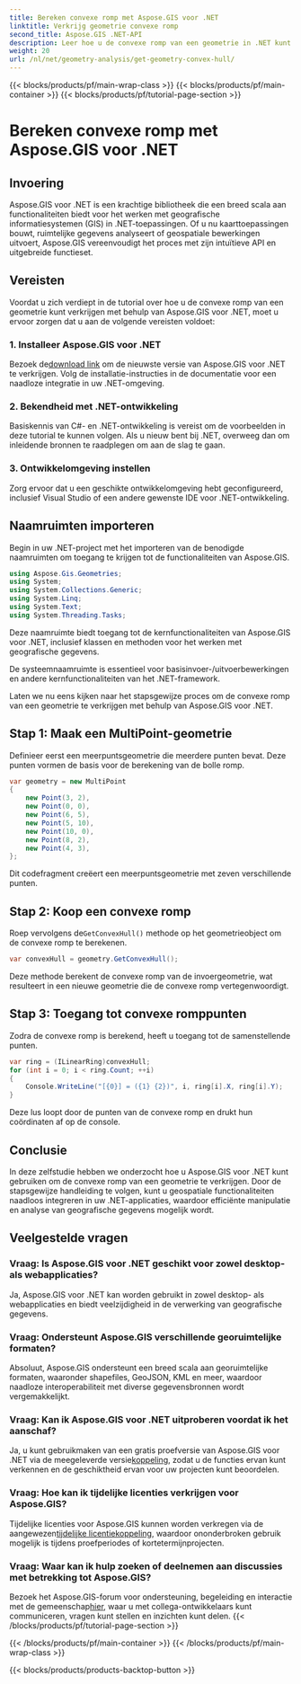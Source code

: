 ```yaml
---
title: Bereken convexe romp met Aspose.GIS voor .NET
linktitle: Verkrijg geometrie convexe romp
second_title: Aspose.GIS .NET-API
description: Leer hoe u de convexe romp van een geometrie in .NET kunt berekenen met Aspose.GIS. Uitgebreide tutorial met codevoorbeelden en veelgestelde vragen.
weight: 20
url: /nl/net/geometry-analysis/get-geometry-convex-hull/
---
```


{{< blocks/products/pf/main-wrap-class >}}
{{< blocks/products/pf/main-container >}}
{{< blocks/products/pf/tutorial-page-section >}}

# Bereken convexe romp met Aspose.GIS voor .NET

## Invoering
Aspose.GIS voor .NET is een krachtige bibliotheek die een breed scala aan functionaliteiten biedt voor het werken met geografische informatiesystemen (GIS) in .NET-toepassingen. Of u nu kaarttoepassingen bouwt, ruimtelijke gegevens analyseert of geospatiale bewerkingen uitvoert, Aspose.GIS vereenvoudigt het proces met zijn intuïtieve API en uitgebreide functieset.
## Vereisten
Voordat u zich verdiept in de tutorial over hoe u de convexe romp van een geometrie kunt verkrijgen met behulp van Aspose.GIS voor .NET, moet u ervoor zorgen dat u aan de volgende vereisten voldoet:
### 1. Installeer Aspose.GIS voor .NET
 Bezoek de[download link](https://releases.aspose.com/gis/net/) om de nieuwste versie van Aspose.GIS voor .NET te verkrijgen. Volg de installatie-instructies in de documentatie voor een naadloze integratie in uw .NET-omgeving.
### 2. Bekendheid met .NET-ontwikkeling
Basiskennis van C#- en .NET-ontwikkeling is vereist om de voorbeelden in deze tutorial te kunnen volgen. Als u nieuw bent bij .NET, overweeg dan om inleidende bronnen te raadplegen om aan de slag te gaan.
### 3. Ontwikkelomgeving instellen
Zorg ervoor dat u een geschikte ontwikkelomgeving hebt geconfigureerd, inclusief Visual Studio of een andere gewenste IDE voor .NET-ontwikkeling.

## Naamruimten importeren
Begin in uw .NET-project met het importeren van de benodigde naamruimten om toegang te krijgen tot de functionaliteiten van Aspose.GIS.

```csharp
using Aspose.Gis.Geometries;
using System;
using System.Collections.Generic;
using System.Linq;
using System.Text;
using System.Threading.Tasks;
```
Deze naamruimte biedt toegang tot de kernfunctionaliteiten van Aspose.GIS voor .NET, inclusief klassen en methoden voor het werken met geografische gegevens.

De systeemnaamruimte is essentieel voor basisinvoer-/uitvoerbewerkingen en andere kernfunctionaliteiten van het .NET-framework.

Laten we nu eens kijken naar het stapsgewijze proces om de convexe romp van een geometrie te verkrijgen met behulp van Aspose.GIS voor .NET.
## Stap 1: Maak een MultiPoint-geometrie
Definieer eerst een meerpuntsgeometrie die meerdere punten bevat. Deze punten vormen de basis voor de berekening van de bolle romp.
```csharp
var geometry = new MultiPoint
{
    new Point(3, 2),
    new Point(0, 0),
    new Point(6, 5),
    new Point(5, 10),
    new Point(10, 0),
    new Point(8, 2),
    new Point(4, 3),
};
```
Dit codefragment creëert een meerpuntsgeometrie met zeven verschillende punten.
## Stap 2: Koop een convexe romp
 Roep vervolgens de`GetConvexHull()` methode op het geometrieobject om de convexe romp te berekenen.
```csharp
var convexHull = geometry.GetConvexHull();
```
Deze methode berekent de convexe romp van de invoergeometrie, wat resulteert in een nieuwe geometrie die de convexe romp vertegenwoordigt.
## Stap 3: Toegang tot convexe romppunten
Zodra de convexe romp is berekend, heeft u toegang tot de samenstellende punten.
```csharp
var ring = (ILinearRing)convexHull;
for (int i = 0; i < ring.Count; ++i)
{
    Console.WriteLine("[{0}] = ({1} {2})", i, ring[i].X, ring[i].Y);
}
```
Deze lus loopt door de punten van de convexe romp en drukt hun coördinaten af op de console.

## Conclusie
In deze zelfstudie hebben we onderzocht hoe u Aspose.GIS voor .NET kunt gebruiken om de convexe romp van een geometrie te verkrijgen. Door de stapsgewijze handleiding te volgen, kunt u geospatiale functionaliteiten naadloos integreren in uw .NET-applicaties, waardoor efficiënte manipulatie en analyse van geografische gegevens mogelijk wordt.
## Veelgestelde vragen
### Vraag: Is Aspose.GIS voor .NET geschikt voor zowel desktop- als webapplicaties?
Ja, Aspose.GIS voor .NET kan worden gebruikt in zowel desktop- als webapplicaties en biedt veelzijdigheid in de verwerking van geografische gegevens.
### Vraag: Ondersteunt Aspose.GIS verschillende georuimtelijke formaten?
Absoluut, Aspose.GIS ondersteunt een breed scala aan georuimtelijke formaten, waaronder shapefiles, GeoJSON, KML en meer, waardoor naadloze interoperabiliteit met diverse gegevensbronnen wordt vergemakkelijkt.
### Vraag: Kan ik Aspose.GIS voor .NET uitproberen voordat ik het aanschaf?
 Ja, u kunt gebruikmaken van een gratis proefversie van Aspose.GIS voor .NET via de meegeleverde versie[koppeling](https://releases.aspose.com/), zodat u de functies ervan kunt verkennen en de geschiktheid ervan voor uw projecten kunt beoordelen.
### Vraag: Hoe kan ik tijdelijke licenties verkrijgen voor Aspose.GIS?
 Tijdelijke licenties voor Aspose.GIS kunnen worden verkregen via de aangewezen[tijdelijke licentiekoppeling](https://purchase.aspose.com/temporary-license/), waardoor ononderbroken gebruik mogelijk is tijdens proefperiodes of kortetermijnprojecten.
### Vraag: Waar kan ik hulp zoeken of deelnemen aan discussies met betrekking tot Aspose.GIS?
Bezoek het Aspose.GIS-forum voor ondersteuning, begeleiding en interactie met de gemeenschap[hier](https://forum.aspose.com/c/gis/33), waar u met collega-ontwikkelaars kunt communiceren, vragen kunt stellen en inzichten kunt delen.
{{< /blocks/products/pf/tutorial-page-section >}}

{{< /blocks/products/pf/main-container >}}
{{< /blocks/products/pf/main-wrap-class >}}

{{< blocks/products/products-backtop-button >}}

